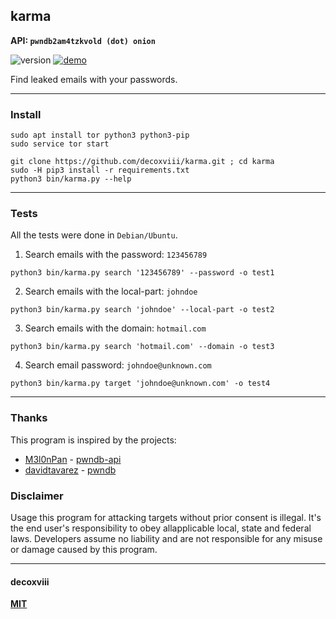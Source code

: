 ## karma
**API: `pwndb2am4tzkvold (dot) onion`**

![version](https://img.shields.io/badge/version-20.02.19-lightgrey.svg?style=flat-square)
[![demo](https://img.shields.io/badge/demo-video-lightgrey.svg?style=flat-square)](https://www.youtube.com/watch?v=tL-kYkmudz4)

Find leaked emails with your passwords.

---

### Install
```
sudo apt install tor python3 python3-pip
sudo service tor start

git clone https://github.com/decoxviii/karma.git ; cd karma
sudo -H pip3 install -r requirements.txt
python3 bin/karma.py --help
```

---

### Tests
All the tests were done in `Debian/Ubuntu`.

1. Search emails with the password: `123456789`
```
python3 bin/karma.py search '123456789' --password -o test1
```

2. Search emails with the local-part: `johndoe`
```
python3 bin/karma.py search 'johndoe' --local-part -o test2
```

3. Search emails with the domain: `hotmail.com`
```
python3 bin/karma.py search 'hotmail.com' --domain -o test3
```

4. Search email password: `johndoe@unknown.com`
```
python3 bin/karma.py target 'johndoe@unknown.com' -o test4
```

---

### Thanks
This program is inspired by the projects:

+ [M3l0nPan](https://github.com/M3l0nPan) - [pwndb-api](https://github.com/M3l0nPan/pwndb_api)
+ [davidtavarez](https://github.com/davidtavarez) - [pwndb](https://github.com/davidtavarez/pwndb)

### Disclaimer

Usage this program for attacking targets without prior consent is illegal. It's the end user's responsibility to obey allapplicable local, state and federal laws. Developers assume no liability and are not responsible for any misuse or damage caused by this program.

---

#### decoxviii

**[MIT](https://github.com/decoxviii/karma/blob/master/LICENSE)**
